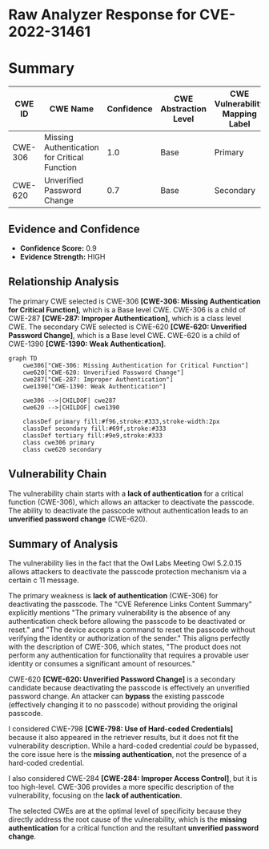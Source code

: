 # Raw Analyzer Response for CVE-2022-31461

# Summary
| CWE ID | CWE Name | Confidence | CWE Abstraction Level | CWE Vulnerability Mapping Label | CWE-Vulnerability Mapping Notes |
|---|---|---|---|---|---|
| CWE-306 | Missing Authentication for Critical Function | 1.0 | Base | Primary | Allowed |
| CWE-620 | Unverified Password Change | 0.7 | Base | Secondary | Allowed |

## Evidence and Confidence

*   **Confidence Score:** 0.9
*   **Evidence Strength:** HIGH

## Relationship Analysis
The primary CWE selected is CWE-306 **[CWE-306: Missing Authentication for Critical Function]**, which is a Base level CWE. CWE-306 is a child of CWE-287 **[CWE-287: Improper Authentication]**, which is a class level CWE. The secondary CWE selected is CWE-620 **[CWE-620: Unverified Password Change]**, which is a Base level CWE. CWE-620 is a child of CWE-1390 **[CWE-1390: Weak Authentication]**.

```mermaid
graph TD
    cwe306["CWE-306: Missing Authentication for Critical Function"]
    cwe620["CWE-620: Unverified Password Change"]
    cwe287["CWE-287: Improper Authentication"]
    cwe1390["CWE-1390: Weak Authentication"]

    cwe306 -->|CHILDOF| cwe287
    cwe620 -->|CHILDOF| cwe1390

    classDef primary fill:#f96,stroke:#333,stroke-width:2px
    classDef secondary fill:#69f,stroke:#333
    classDef tertiary fill:#9e9,stroke:#333
    class cwe306 primary
    class cwe620 secondary
```

## Vulnerability Chain
The vulnerability chain starts with a **lack of authentication** for a critical function (CWE-306), which allows an attacker to deactivate the passcode. The ability to deactivate the passcode without authentication leads to an **unverified password change** (CWE-620).

## Summary of Analysis
The vulnerability lies in the fact that the Owl Labs Meeting Owl 5.2.0.15 allows attackers to deactivate the passcode protection mechanism via a certain c 11 message.

The primary weakness is **lack of authentication** (CWE-306) for deactivating the passcode. The "CVE Reference Links Content Summary" explicitly mentions "The primary vulnerability is the absence of any authentication check before allowing the passcode to be deactivated or reset." and "The device accepts a command to reset the passcode without verifying the identity or authorization of the sender." This aligns perfectly with the description of CWE-306, which states, "The product does not perform any authentication for functionality that requires a provable user identity or consumes a significant amount of resources."

CWE-620 **[CWE-620: Unverified Password Change]** is a secondary candidate because deactivating the passcode is effectively an unverified password change. An attacker can **bypass** the existing passcode (effectively changing it to no passcode) without providing the original passcode.

I considered CWE-798 **[CWE-798: Use of Hard-coded Credentials]** because it also appeared in the retriever results, but it does not fit the vulnerability description. While a hard-coded credential *could* be bypassed, the core issue here is the **missing authentication**, not the presence of a hard-coded credential.

I also considered CWE-284 **[CWE-284: Improper Access Control]**, but it is too high-level. CWE-306 provides a more specific description of the vulnerability, focusing on the **lack of authentication**.

The selected CWEs are at the optimal level of specificity because they directly address the root cause of the vulnerability, which is the **missing authentication** for a critical function and the resultant **unverified password change**.